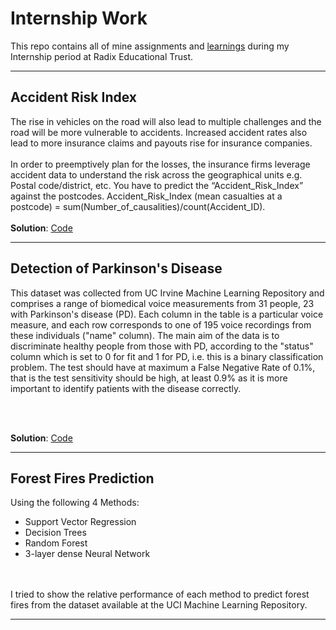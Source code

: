 # Internship Work
This repo contains all of mine assignments and [learnings](https://github.com/aman-thapa/Radix-Edu/tree/main/Learnings) during my Internship period at Radix Educational Trust.

---
## Accident Risk Index 
The rise in vehicles on the road will also lead to multiple challenges and the road will be
more vulnerable to accidents. Increased accident rates also lead to more insurance
claims and payouts rise for insurance companies.
<br>
<br>
In order to preemptively plan for the losses, the insurance firms leverage accident data
to understand the risk across the geographical units e.g. Postal code/district, etc.
You have to predict the “Accident_Risk_Index” against the postcodes.
Accident_Risk_Index (mean casualties at a postcode) =
sum(Number_of_causalities)/count(Accident_ID).
<br>
<br>
**Solution**: [Code](https://github.com/aman-thapa/Radix-Edu/blob/main/Accident%20Risk%20Index/Task_1.ipynb)

---
## Detection of Parkinson's Disease
This dataset was collected from UC Irvine Machine Learning Repository and comprises
a range of biomedical voice measurements from 31 people, 23 with Parkinson's disease
(PD). Each column in the table is a particular voice measure, and each row corresponds
to one of 195 voice recordings from these individuals ("name" column). The main aim of
the data is to discriminate healthy people from those with PD, according to the "status"
column which is set to 0 for fit and 1 for PD, i.e. this is a binary classification problem.
The test should have at maximum a False Negative Rate of 0.1%, that is the test
sensitivity should be high, at least 0.9% as it is more important to identify patients with
the disease correctly.

<br>
<br>

**Solution**: [Code](https://github.com/aman-thapa/Radix-Edu/blob/main/Parkinson%E2%80%99s%20Disease%20Detection/Parkinson's%20Disease%20Prediction.ipynb)

---
## Forest Fires Prediction
Using the following 4 Methods: 
* Support Vector Regression 
* Decision Trees
* Random Forest
* 3-layer dense Neural Network
<br>
<br>
I tried to show the relative performance of each method to predict forest fires from the dataset available at the UCI Machine Learning Repository.

---
